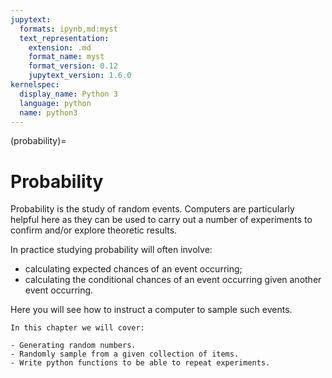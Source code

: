 ```yaml
---
jupytext:
  formats: ipynb,md:myst
  text_representation:
    extension: .md
    format_name: myst
    format_version: 0.12
    jupytext_version: 1.6.0
kernelspec:
  display_name: Python 3
  language: python
  name: python3
---
```


(probability)=

# Probability

Probability is the study of random events. Computers are particularly helpful
here as they can be used to carry out a number of experiments to confirm and/or
explore theoretic results.

In practice studying probability will often involve:

- calculating expected chances of an event occurring;
- calculating the conditional chances of an event occurring given another event
  occurring.

Here you will see how to instruct a computer to sample such events.

```{important}
In this chapter we will cover:

- Generating random numbers.
- Randomly sample from a given collection of items.
- Write python functions to be able to repeat experiments.
```
